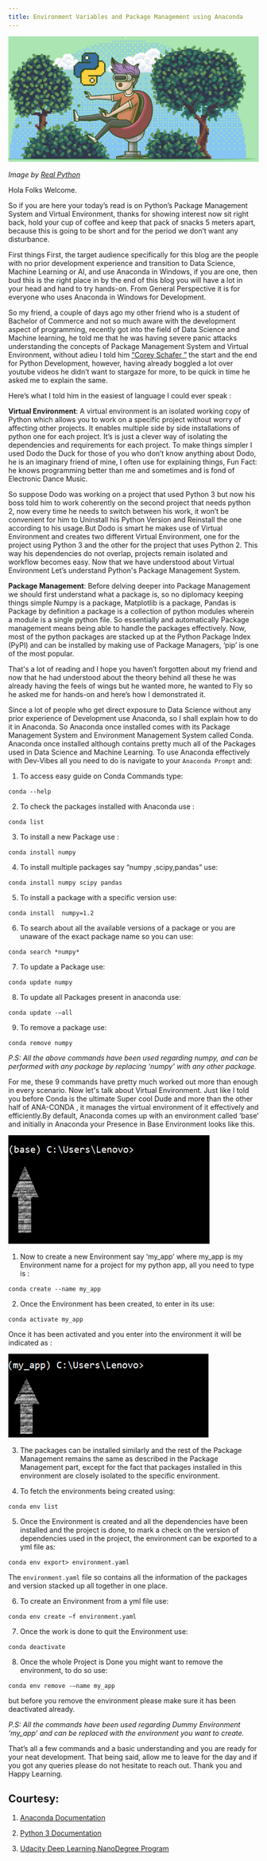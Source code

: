 ```yaml
---
title: Environment Variables and Package Management using Anaconda
---
```


![](https://github.com/mehra-deepak/blog/blob/gh-pages/img/Python%20Vnv.PNG)

*Image by [Real Python](https://realpython.com/)* 

Hola Folks Welcome.

So if you are here your today’s read is on Python’s Package Management System and Virtual Environment, thanks for showing interest now sit right back, hold your cup of coffee and keep that pack of snacks 5 meters apart, because this is going to be short and for the period we don’t want any disturbance.

First things First, the target audience specifically for this blog are the people with no prior development experience and transition to
Data Science, Machine Learning or AI,  and use Anaconda in Windows, if you are one, then bud this is the right place in by the end of this
blog you will have a lot in your head and hand to try hands-on.
From General Perspective it is for everyone who uses Anaconda in Windows for Development.
 
So my friend, a couple of days ago my other friend who is a student of Bachelor of Commerce and not so much aware with the development
aspect of programming, recently got into the field of Data Science and Machine learning, he told me that he was having severe panic attacks
understanding the concepts of Package Management System and Virtual Environment, without adieu I told him [“Corey Schafer ”](https://coreyms.com/) the start and 
the end for Python Development, however, having already boggled a lot over youtube videos he didn’t want to stargaze for more, to be quick
in time he asked me to explain the same.

Here’s what I told him in the easiest of language I could ever speak :

__Virtual Environment__: A virtual environment is an isolated working copy of Python which allows you to 
work on a specific project without worry of affecting other projects. It enables multiple side by side
installations of python one for each project. It’s is just a clever way of isolating the dependencies
and requirements for each project.
To make things simpler I used Dodo the Duck for those of you who don’t know anything about Dodo, he is an imaginary friend of mine, I often use for explaining things, Fun Fact: he knows programming better than me and sometimes and is fond of Electronic Dance Music.

So suppose Dodo was working on a project that used Python 3 but now his boss told him to work coherently on the second project that needs python 2, now every time he needs to switch between his work, it won’t be convenient for him to Uninstall his Python Version and Reinstall the one according to his usage.But Dodo is smart he makes use of Virtual Environment and creates two different Virtual Environment, one for the project using Python 3 and the other for the project that uses Python 2.
This way his dependencies do not overlap, projects remain isolated and workflow becomes easy.
Now that we have understood about Virtual Environment Let’s understand Python's Package Management System.

__Package Management__: Before delving deeper into Package Management we should first understand what a package is, so no diplomacy keeping things simple Numpy is a package, Matplotlib is a package, Pandas is Package by definition a package is a collection of python modules wherein a module is a single python file.
So essentially and automatically Package management means being able to handle the packages effectively.
Now, most of the python packages are stacked up at the Python Package Index (PyPI) and can be installed by making use of Package Managers, ‘pip’ is one of the most popular.

That's a lot of reading and I hope you haven’t forgotten about my friend and now that he had understood about the theory behind all these he was already having the feels of wings but he wanted more, he wanted to Fly so he asked me for hands-on and here’s how I demonstrated it.

Since a lot of people who get direct exposure to Data Science without any prior experience of Development use Anaconda, so I shall explain how to do it in Anaconda.
So Anaconda once installed comes with its Package Management System and Environment Management System called Conda.
Anaconda once installed although contains pretty much all of the Packages used in Data Science and Machine Learning.
To use Anaconda effectively with Dev-Vibes all you need to do is navigate to your ```Anaconda Prompt``` and:

1) To access easy guide on Conda Commands type:
```
conda --help
```
2) To check the packages installed with Anaconda use :
```
conda list
```
3) To install a new Package  use :
```
conda install numpy
```
4) To install multiple packages say “numpy ,scipy,pandas” use:
```
conda install numpy scipy pandas
```
5) To install a package with a specific version use:
```
conda install  numpy=1.2
```
6) To search about all the available versions of a package or you are unaware of the exact package name so you can use:
```
conda search *numpy*
```
7) To update a Package use:
```
conda update numpy
```
8) To update all Packages present in anaconda use:
```
conda update -–all
```
9) To remove a package use:
```
conda remove numpy
```
*P.S: All the above commands have been used regarding numpy, and can be performed with any package by replacing ‘numpy’ with any other package.*

For me, these 9 commands have pretty much worked out more than enough in every scenario.
Now let's talk about Virtual Environment.
Just like I told you before Conda is the ultimate Super cool Dude and more than the other half of ANA-CONDA , it manages the virtual environment of it effectively and efficiently.By default, Anaconda comes up with an environment called ‘base’ and initially in Anaconda your Presence in Base Environment looks like this.

![](https://github.com/mehra-deepak/blog/blob/gh-pages/img/anaocnda.PNG)

1) Now to create a new Environment say ‘my_app’ where my_app is my Environment name for a project for my python app, all you need to type is :

```
conda create --name my_app
```
2) Once the Environment has been created, to enter in its use:
```
conda activate my_app
```
Once it has been activated and you enter into the environment it will be indicated as :

![](https://github.com/mehra-deepak/blog/blob/gh-pages/img/anaconda2.PNG)

3) The packages can be installed similarly and the rest of the Package Management remains the same as described in the Package Management part, except for the fact that packages installed in this environment are closely isolated to the specific environment.

4) To fetch the environments being created using:
```
conda env list
```
5) Once the Environment is created and all the dependencies have been installed and the project is done, to mark a check on the version of dependencies used in the project, the environment can be exported to a yml file as:
```
conda env export> environment.yaml
```
The ```environment.yaml``` file so contains all the information of the packages and version stacked up all together in one place.

6) To create an Environment from a yml file use:
```
conda env create –f environment.yaml
```
7) Once the work is done to quit the Environment use:
```
conda deactivate
```
8) Once the whole Project is Done you might want to remove the environment, to do so use:
```
conda env remove -–name my_app
```
but before you remove the environment please make sure it has been deactivated already.

*P.S: All the commands have been used regarding Dummy Environment ‘my_app’ and can be replaced with the environment you want to create.*

That’s all a few commands and a basic understanding and you are ready for your neat development.
That being said, allow me to leave for the day and if you got any queries please do not hesitate to reach out.
Thank you and Happy Learning.

Courtesy: 
---------
1) [Anaconda Documentation](https://docs.anaconda.com/)

2) [Python 3 Documentation](https://docs.python.org/3/tutorial/venv.html)

3) [Udacity Deep Learning NanoDegree Program](https://www.udacity.com/course/deep-learning-nanodegree--nd101)


